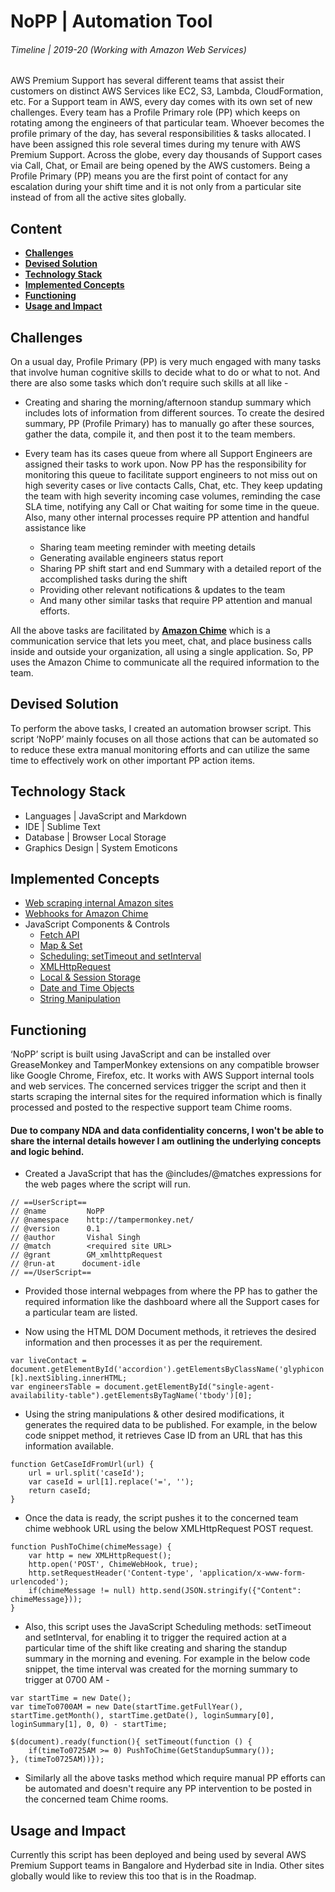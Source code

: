 # NoPP | Automation Tool

###### Timeline | 2019-20 (Working with Amazon Web Services)

AWS Premium Support has several different teams that assist their customers on distinct AWS Services like EC2, S3, Lambda, CloudFormation, etc. For a Support team in AWS, every day comes with its own set of new challenges. Every team has a Profile Primary role (PP) which keeps on rotating among the engineers of that particular team. Whoever becomes the profile primary of the day, has several responsibilities & tasks allocated. I have been assigned this role several times during my tenure with AWS Premium Support. Across the globe, every day thousands of Support cases via Call, Chat, or Email are being opened by the AWS customers. Being a Profile Primary (PP) means you are the first point of contact for any escalation during your shift time and it is not only from a particular site instead of from all the active sites globally.

## Content
- **[Challenges](https://github.com/Kushwahz/Parivartan20015/blob/master/README.md#challenges)**
- **[Devised Solution](https://github.com/Kushwahz/Parivartan20015/blob/master/README.md#devised-solution)**
- **[Technology Stack](https://github.com/Kushwahz/Parivartan20015/blob/master/README.md#Technology-Stack)**
- **[Implemented Concepts](https://github.com/Kushwahz/Parivartan20015/blob/master/README.md#Implemented-Concepts)**
- **[Functioning](https://github.com/Kushwahz/Parivartan20015/blob/master/README.md#functioning)**
- **[Usage and Impact](https://github.com/Kushwahz/Parivartan20015/blob/master/README.md#Usage-and-Impact)**

## Challenges
On a usual day, Profile Primary (PP) is very much engaged with many tasks that involve human cognitive skills to decide what to do or what to not. And there are also some tasks which don’t require such skills at all like -

- Creating and sharing the morning/afternoon standup summary which includes lots of information from different sources. To create the desired summary, PP (Profile Primary) has to manually go after these sources, gather the data, compile it, and then post it to the team members.

- Every team has its cases queue from where all Support Engineers are assigned their tasks to work upon. Now PP has the responsibility for monitoring this queue to facilitate support engineers to not miss out on high severity cases or live contacts Calls, Chat, etc. They keep updating the team with high severity incoming case volumes, reminding the case SLA time, notifying any Call or Chat waiting for some time in the queue. Also, many other internal processes require PP attention and handful assistance like
  - Sharing team meeting reminder with meeting details
  - Generating available engineers status report
  - Sharing PP shift start and end Summary with a detailed report of the accomplished tasks during the shift
  - Providing other relevant notifications & updates to the team
  - And many other similar tasks that require PP attention and manual efforts.

All the above tasks are facilitated by **[Amazon Chime](https://aws.amazon.com/chime/?chime-blog-posts.sort-by=item.additionalFields.createdDate&chime-blog-posts.sort-order=desc)** which is a communication service that lets you meet, chat, and place business calls inside and outside your organization, all using a single application. So, PP uses the Amazon Chime to communicate all the required information to the team.

## Devised Solution
To perform the above tasks, I created an automation browser script. This script ‘NoPP’ mainly focuses on all those actions that can be automated so to reduce these extra manual monitoring efforts and can utilize the same time to effectively work on other important PP action items. 

## Technology Stack
- Languages | JavaScript and Markdown
- IDE | Sublime Text
- Database | Browser Local Storage
- Graphics Design | System Emoticons

## Implemented Concepts
- [Web scraping internal Amazon sites](https://en.wikipedia.org/wiki/Web_scraping)
- [Webhooks for Amazon Chime](https://docs.aws.amazon.com/chime/latest/dg/webhooks.html)
- JavaScript Components & Controls
	- [Fetch API](https://developers.google.com/web/updates/2015/03/introduction-to-fetch)
	- [Map & Set](https://javascript.info/map-set)
	- [Scheduling: setTimeout and setInterval](https://javascript.info/settimeout-setinterval)
	- [XMLHttpRequest](https://javascript.info/xmlhttprequest)
	- [Local & Session Storage](https://javascript.info/localstorage)
	- [Date and Time Objects](https://javascript.info/date)
	- [String Manipulation](https://www.w3schools.com/js/js_string_methods.asp)

## Functioning
‘NoPP’ script is built using JavaScript and can be installed over GreaseMonkey and TamperMonkey extensions on any compatible browser like Google Chrome, Firefox, etc. It works with AWS Support internal tools and web services. The concerned services trigger the script and then it starts scraping the internal sites for the required information which is finally processed and posted to the respective support team Chime rooms. 

#### Due to company NDA and data confidentiality concerns, I won't be able to share the internal details however I am outlining the underlying concepts and logic behind.

- Created a JavaScript that has the @includes/@matches expressions for the web pages where the script will run.
```
// ==UserScript==
// @name         NoPP
// @namespace    http://tampermonkey.net/
// @version      0.1
// @author       Vishal Singh
// @match        <required site URL>
// @grant        GM_xmlhttpRequest
// @run-at      document-idle
// ==/UserScript==
```
- Provided those internal webpages from where the PP has to gather the required information like the dashboard where all the Support cases for a particular team are listed.

- Now using the HTML DOM Document methods, it retrieves the desired information and then processes it as per the requirement.
```
var liveContact = document.getElementById('accordion').getElementsByClassName('glyphicon')[k].nextSibling.innerHTML;
var engineersTable = document.getElementById("single-agent-availability-table").getElementsByTagName('tbody')[0];
```

- Using the string manipulations & other desired modifications, it generates the required data to be published. For example, in the below code snippet method, it retrieves Case ID from an URL that has this information available.

```
function GetCaseIdFromUrl(url) {
    url = url.split('caseId');
    var caseId = url[1].replace('=', '');
    return caseId;
}
```

- Once the data is ready, the script pushes it to the concerned team chime webhook URL using the below XMLHttpRequest POST request.

```
function PushToChime(chimeMessage) {
    var http = new XMLHttpRequest();
    http.open('POST', ChimeWebHook, true);
    http.setRequestHeader('Content-type', 'application/x-www-form-urlencoded');
    if(chimeMessage != null) http.send(JSON.stringify({"Content": chimeMessage}));
}
```

- Also, this script uses the JavaScript Scheduling methods: setTimeout and setInterval, for enabling it to trigger the required action at a particular time of the shift like creating and sharing the standup summary in the morning and evening. For example in the below code snippet, the time interval was created for the morning summary to trigger at 0700 AM - 

```
var startTime = new Date();
var timeTo0700AM = new Date(startTime.getFullYear(), startTime.getMonth(), startTime.getDate(), loginSummary[0], loginSummary[1], 0, 0) - startTime;

$(document).ready(function(){ setTimeout(function () {
    if(timeTo0725AM >= 0) PushToChime(GetStandupSummary());
}, (timeTo0725AM))});
```
- Similarly all the above tasks method which require manual PP efforts can be automated and doesn't require any PP intervention to be posted in the concerned team Chime rooms.

## Usage and Impact
Currently this script has been deployed and being used by several AWS Premium Support teams in Bangalore and Hyderbad site in India. Other sites globally would like to review this too that is in the Roadmap.
